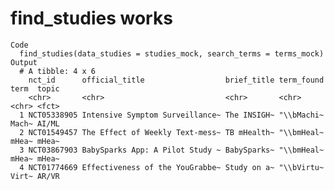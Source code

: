 # find_studies works

    Code
      find_studies(data_studies = studies_mock, search_terms = terms_mock)
    Output
      # A tibble: 4 x 6
        nct_id      official_title                  brief_title term_found term  topic
        <chr>       <chr>                           <chr>       <chr>      <chr> <fct>
      1 NCT05338905 Intensive Symptom Surveillance~ The INSIGH~ "\\bMachi~ Mach~ AI/ML
      2 NCT01549457 The Effect of Weekly Text-mess~ TB mHealth~ "\\bmHeal~ mHea~ mHea~
      3 NCT03867903 BabySparks App: A Pilot Study ~ BabySparks~ "\\bmHeal~ mHea~ mHea~
      4 NCT01774669 Effectiveness of the YouGrabbe~ Study on a~ "\\bVirtu~ Virt~ AR/VR

